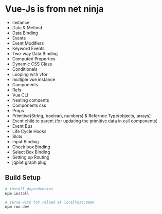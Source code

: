 # Vue-Js is from net ninja

- Instance
- Data & Method
- Data Binding
- Events
- Event Modifiers
- Keyword Events
- Two-way Data Binding
- Computed Properties
- Dynamic CSS Class
- Conditionals
- Looping with vfor
- multiple vue instance
- Components
- Refs
- Vue CLI
- Nesting compents
- Components css
- Props
- Primitive(String, boolean, numbers) & Refernce Type(objects, arrays)
- Event child to parent (for updating the primitive data in call components)
- Event Bus
- Life Cycle Hooks
- Slots
- Input Binding
- Check box Binding
- Select Box Binding
- Setting up Routing
- jqplot graph plug

## Build Setup

``` bash
# install dependencies
npm install

# serve with hot reload at localhost:8080
npm run dev

```

